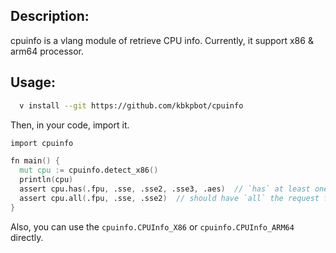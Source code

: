## Description:
  cpuinfo is a vlang module of retrieve CPU info. Currently, it support x86 & arm64 processor.
  
## Usage:
  ```sh
	v install --git https://github.com/kbkpbot/cpuinfo
  ```
  Then, in your code, import it.
  ```v
  import cpuinfo
  
  fn main() {
	mut cpu := cpuinfo.detect_x86()
	println(cpu)
 	assert cpu.has(.fpu, .sse, .sse2, .sse3, .aes)	// `has` at least one of the request features
	assert cpu.all(.fpu, .sse, .sse2)  // should have `all` the request features
  }
  ```
  Also, you can use the `cpuinfo.CPUInfo_X86` or `cpuinfo.CPUInfo_ARM64` directly.
